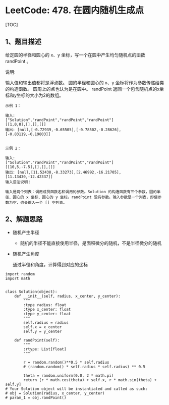 # LeetCode: 478. 在圆内随机生成点

[TOC]

## 1、题目描述

给定圆的半径和圆心的 x、y 坐标，写一个在圆中产生均匀随机点的函数 randPoint 。

说明:

输入值和输出值都将是浮点数。
圆的半径和圆心的 x、y 坐标将作为参数传递给类的构造函数。
圆周上的点也认为是在圆中。
randPoint 返回一个包含随机点的x坐标和y坐标的大小为2的数组。

```
示例 1：

输入: 
["Solution","randPoint","randPoint","randPoint"]
[[1,0,0],[],[],[]]
输出: [null,[-0.72939,-0.65505],[-0.78502,-0.28626],[-0.83119,-0.19803]]


示例 2：

输入: 
["Solution","randPoint","randPoint","randPoint"]
[[10,5,-7.5],[],[],[]]
输出: [null,[11.52438,-8.33273],[2.46992,-16.21705],[11.13430,-12.42337]]
输入语法说明：

输入是两个列表：调用成员函数名和调用的参数。Solution 的构造函数有三个参数，圆的半径、圆心的 x 坐标、圆心的 y 坐标。randPoint 没有参数。输入参数是一个列表，即使参数为空，也会输入一个 [] 空列表。
```



## 2、解题思路

- 随机产生半径

  - 随机的半径不能直接使用半径，是面积微分的随机，不是半径微分的随机

- 随机产生角度

  通过半径和角度，计算得到对应的坐标



```
import random
import math


class Solution(object):
    def __init__(self, radius, x_center, y_center):
        """
        :type radius: float
        :type x_center: float
        :type y_center: float
        """
        self.radius = radius
        self.x = x_center
        self.y = y_center

    def randPoint(self):
        """
        :rtype: List[float]
        """

        r = random.random()**0.5 * self.radius
        # (random.random() * self.radius * self.radius) ** 0.5
        
        theta = random.uniform(0.0, 2 * math.pi)
        return [r * math.cos(theta) + self.x, r * math.sin(theta) + self.y]
# Your Solution object will be instantiated and called as such:
# obj = Solution(radius, x_center, y_center)
# param_1 = obj.randPoint()

```

